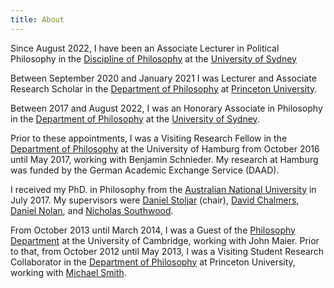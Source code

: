 ```yaml
---
title: About
---
```


Since August 2022, I have been an Associate Lecturer in Political Philosophy in the [Discipline of Philosophy](http://sydney.edu.au/arts/philosophy/) at the [University of Sydney](https://sydney.edu.au/)

Between September 2020 and January 2021 I was Lecturer and Associate
Research Scholar in the [Department of Philosophy](https://philosophy.princeton.edu) at [Princeton
University](https://www.princeton.edu).

Between 2017 and August 2022, I was an Honorary Associate in Philosophy in the
[Department of Philosophy](http://sydney.edu.au/arts/philosophy/) at the
[University of Sydney](https://sydney.edu.au/).

Prior to these appointments, I was a Visiting Research Fellow in the [Department of
Philosophy](https://www.philosophie.uni-hamburg.de/en.html) at the University of
Hamburg from October 2016 until May 2017, working with Benjamin
Schnieder. My research at Hamburg was funded by the German Academic Exchange Service
(DAAD).

I received my PhD. in Philosophy from the [Australian
National University](http://philrsss.anu.edu.au) in July 2017. My
supervisors were [Daniel
Stoljar](http://philrsss.anu.edu.au/profile/daniel-stoljar) (chair),
[David Chalmers](http://philrsss.anu.edu.au/profile/david-chalmers),
[Daniel Nolan](http://philosophy.nd.edu/people/faculty/daniel-nolan/),
and [Nicholas
Southwood](http://philrsss.anu.edu.au/profile/nicholas-southwood).

From October 2013 until March 2014, I was a Guest of the [Philosophy
Department](http://www.phil.cam.ac.uk/) at the University of Cambridge, working
with John Maier. Prior to that, from
October 2012 until May 2013, I was a Visiting Student Research Collaborator in
the [Department of Philosophy](https://philosophy.princeton.edu) at Princeton
University, working with [Michael Smith](http://princeton.edu/~msmith/).

